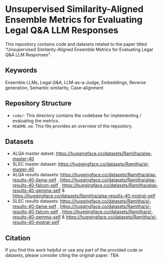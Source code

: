 # Unsupervised Similarity-Aligned Ensemble Metrics for Evaluating Legal Q&A LLM Responses

This repository contains code and datasets related to the paper titled "Unsupervised Similarity-Aligned Ensemble Metrics for Evaluating Legal Q&A LLM Responses". 

## Keywords

Ensemble LLMs, Legal Q&A, LLM-as-a-Judge, Embeddings, Reverse generation, Semantic similarity, Case-alignment

## Repository Structure

- `code/`: This directory contains the codebase for implementing / evaluating the metrics.
- `README.md`: This file provides an overview of the repository.

## Datasets

- ALQA master datset: https://huggingface.co/datasets/Ramitha/alqa-master-40
- SLSC master dataset: https://huggingface.co/datasets/Ramitha/sl-master-40
- ALQA results datasets: https://huggingface.co/datasets/Ramitha/alqa-results-40-llama-self , https://huggingface.co/datasets/Ramitha/alqa-results-40-falcon-self , https://huggingface.co/datasets/Ramitha/alqa-results-40-gemma-self & https://huggingface.co/datasets/Ramitha/alqa-results-40-mistral-self
- SLSC results datasets: https://huggingface.co/datasets/Ramitha/sl-results-40-llama-self , https://huggingface.co/datasets/Ramitha/sl-results-40-falcon-self , https://huggingface.co/datasets/Ramitha/sl-results-40-gemma-self & https://huggingface.co/datasets/Ramitha/sl-results-40-mistral-self

## Citation

If you find this work helpful or use any part of the provided code or datasets, please consider citing the original paper: TBA
